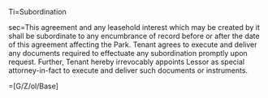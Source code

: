 Ti=Subordination

sec=This agreement and any leasehold interest which may be created by it shall be subordinate to any encumbrance of record before or after the date of this agreement affecting the Park. Tenant agrees to execute and deliver any documents required to effectuate any subordination promptly upon request.  Further, Tenant hereby irrevocably appoints Lessor as special attorney-in-fact to execute and deliver such documents or instruments.

=[G/Z/ol/Base]
